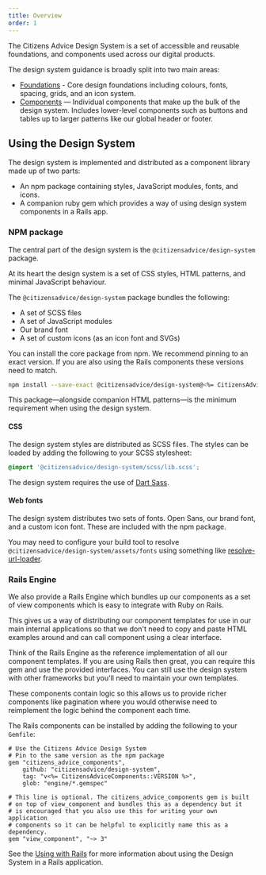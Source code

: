 ```yaml
---
title: Overview
order: 1
---
```


The Citizens Advice Design System is a set of accessible and reusable foundations, and components used across our digital products.

The design system guidance is broadly split into two main areas:

- [Foundations](/foundations) - Core design foundations including colours, fonts, spacing, grids, and an icon system.
- [Components](/components) — Individual components that make up the bulk of the design system. Includes lower-level components such as buttons and tables up to larger patterns like our global header or footer.

## Using the Design System

The design system is implemented and distributed as a component library made up of two parts:

- An npm package containing styles, JavaScript modules, fonts, and icons.
- A companion ruby gem which provides a way of using design system components in a Rails app.

### NPM package

The central part of the design system is the `@citizensadvice/design-system` package.

At its heart the design system is a set of CSS styles, HTML patterns, and minimal JavaScript behaviour.

The `@citizensadvice/design-system` package bundles the following:

- A set of SCSS files
- A set of JavaScript modules
- Our brand font
- A set of custom icons (as an icon font and SVGs)

You can install the core package from npm. We recommend pinning to an exact version. If you are also using the Rails components these versions need to match.

```sh
npm install --save-exact @citizensadvice/design-system@<%= CitizensAdviceComponents::VERSION %>
```

This package—alongside companion HTML patterns—is the minimum requirement when using the design system.

#### CSS

The design system styles are distributed as SCSS files. The styles can be loaded by adding the following to your SCSS stylesheet:

```scss
@import '@citizensadvice/design-system/scss/lib.scss';
```

The design system requires the use of [Dart Sass](https://sass-lang.com/dart-sass).

#### Web fonts

The design system distributes two sets of fonts. Open Sans, our brand font, and a custom icon font. These are included with the npm package.

You may need to configure your build tool to resolve `@citizensadvice/design-system/assets/fonts` using something like [resolve-url-loader](https://www.npmjs.com/package/resolve-url-loader).

### Rails Engine

We also provide a Rails Engine which bundles up our components as a set of view components which is easy to integrate with Ruby on Rails.

This gives us a way of distributing our component templates for use in our main internal applications so that we don't need to copy and paste HTML examples around and can call component using a clear interface.

Think of the Rails Engine as the reference implementation of all our component templates. If you are using Rails then great, you can require this gem and use the provided interfaces. You can still use the design system with other frameworks but you'll need to maintain your own templates.

These components contain logic so this allows us to provide richer components like pagination where you would otherwise need to reimplement the logic behind the component each time.

The Rails components can be installed by adding the following to your `Gemfile`:

```
# Use the Citizens Advice Design System
# Pin to the same version as the npm package
gem "citizens_advice_components",
    github: "citizensadvice/design-system",
    tag: "v<%= CitizensAdviceComponents::VERSION %>",
    glob: "engine/*.gemspec"

# This line is optional. The citizens_advice_components gem is built
# on top of view_component and bundles this as a dependency but it
# is encouraged that you also use this for writing your own application
# components so it can be helpful to explicitly name this as a dependency.
gem "view_component", "~> 3"
```

See the [Using with Rails](/guides/using-with-rails) for more information about using the Design System in a Rails application.
